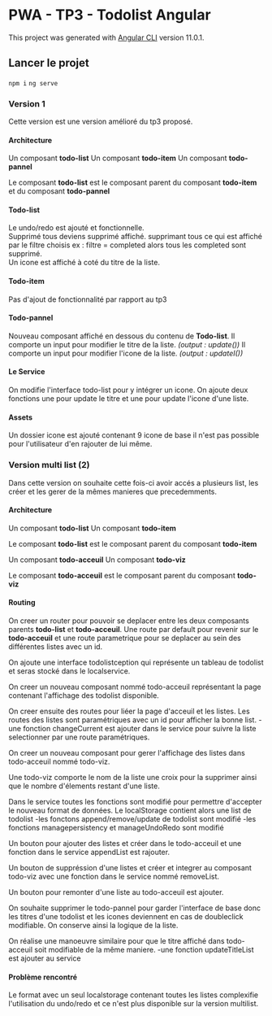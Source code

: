 # PWA - TP3 - Todolist Angular

This project was generated with [Angular CLI](https://github.com/angular/angular-cli) version 11.0.1.

## Lancer le projet
`npm i` 
`ng serve`

### Version 1

Cette version est une version amélioré du tp3 proposé.

#### Architecture 
Un composant **todo-list**
Un composant **todo-item**
Un composant **todo-pannel**

Le composant **todo-list** est le composant parent du composant **todo-item** et du composant **todo-pannel**

#### Todo-list 

Le undo/redo est ajouté et fonctionnelle.<br/>
Supprimé tous deviens supprimé affiché. supprimant tous ce qui est affiché par le filtre choisis ex : filtre = completed alors tous les completed sont supprimé. <br/>
Un icone est affiché à coté du titre de la liste. <br/>

#### Todo-item

Pas d'ajout de fonctionnalité par rapport au tp3 

#### Todo-pannel

Nouveau composant affiché en dessous du contenu de **Todo-list**.
Il comporte un input pour modifier le titre de la liste. *(output : update())*
Il comporte un input pour modifier l'icone de la liste. *(output : updateI())*

#### Le Service

On modifie l'interface todo-list pour y intégrer un icone. 
On ajoute deux fonctions une pour update le titre et une pour update l'icone d'une liste.

#### Assets 

Un dossier icone est ajouté contenant 9 icone de base il n'est pas possible pour l'utilisateur d'en rajouter de lui même. 


### Version multi list (2)

Dans cette version on souhaite cette fois-ci avoir accés a plusieurs list, les créer et les gerer de la mêmes manieres que precedemments. 

#### Architecture 
Un composant **todo-list**
Un composant **todo-item**

Le composant **todo-list** est le composant parent du composant **todo-item** 

Un composant **todo-acceuil**
Un composant **todo-viz**

Le composant **todo-acceuil** est le composant parent du composant **todo-viz**

#### Routing
On creer un router pour pouvoir se deplacer entre les deux composants parents **todo-list** et **todo-acceuil**. Une route par default pour revenir sur le **todo-acceuil** et une route parametrique pour se deplacer au sein des différentes listes avec un id. 

On ajoute une interface todolistception qui représente un tableau de todolist et seras stocké dans le localservice.

On creer un nouveau composant nommé todo-acceuil représentant la page contenant l'affichage des todolist disponible. 

On creer ensuite des routes pour liéer la page d'acceuil et les listes. Les routes des listes sont paramétriques avec un id pour afficher la bonne list. 
-une fonction changeCurrent est ajouter dans le service pour suivre la liste selectionner par une route paramétriques. 

On creer un nouveau composant pour gerer l'affichage des listes dans todo-acceuil nommé todo-viz.

Une todo-viz comporte le nom de la liste une croix pour la supprimer ainsi que le nombre d'élements restant d'une liste. 

Dans le service toutes les fonctions sont modifié pour permettre d'accepter le nouveau format de données. Le localStorage contient alors une list de todolist
  -les fonctons append/remove/update de todolist sont modifié
  -les fonctions managepersistency et manageUndoRedo sont modifié 

Un bouton pour ajouter des listes et créer dans le todo-acceuil et une fonction dans le service appendList est rajouter. 

Un bouton de suppréssion d'une listes et créer et integrer au composant todo-viz avec une fonction dans le service nommé removeList. 

Un bouton pour remonter d'une liste au todo-acceuil est ajouter. 

On souhaite supprimer le todo-pannel pour garder l'interface de base donc les titres d'une todolist et les icones deviennent en cas de doubleclick modifiable. On conserve ainsi la logique de la liste. 

On réalise une manoeuvre similaire pour que le titre affiché dans todo-acceuil soit modifiable de la même maniere. 
-une fonction updateTitleList est ajouter au service

#### Problème rencontré
Le format avec un seul localstorage contenant toutes les listes complexifie l'utilisation du undo/redo et ce n'est plus disponible sur la version multilist. 

